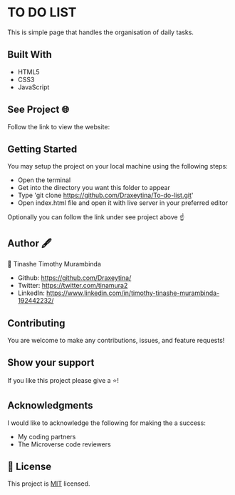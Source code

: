 # TO DO LIST
This is simple page that handles the organisation of daily tasks.

## Built With
- HTML5
- CSS3
- JavaScript

## See Project 🌐
Follow the link to view the website:


## Getting Started
You may setup the project on your local machine using the following steps:

- Open the terminal
- Get into the directory you want this folder to appear
- Type 'git clone https://github.com/Draxeytina/To-do-list.git'
- Open index.html file and open it with live server in your preferred editor

Optionally you can follow the link under see project above ☝️

## Author 🖋️
👤 Tinashe Timothy Murambinda
* Github: https://github.com/Draxeytina/
* Twitter: https://twitter.com/tinamura2
* LinkedIn: https://www.linkedin.com/in/timothy-tinashe-murambinda-192442232/

## Contributing
You are welcome to make any contributions, issues, and feature requests!

## Show your support
If you like this project please give a ⭐️!

## Acknowledgments
I would like to acknowledge the following for making the a success:
- My coding partners
- The Microverse code reviewers

## 📝 License

This project is [MIT](https://github.com/Draxeytina/To-do-list/MIT.md) licensed.
